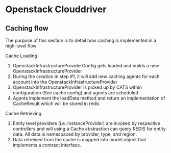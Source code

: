 # Openstack Clouddriver

## Caching flow
The purpose of this section is to detail how caching is implemented in a high-level flow

Cache Loading
1. OpenstackInfrastructureProviderConfig gets loaded and builds a new OpenstackInfrastructureProvider
2. During the creation in step #1, it will add new caching agents for each account into the OpenstackInfrastructureProvider
3. OpenstackInfrastructureProvider is picked up by CATS within configuration (See cache config) and agents are scheduled
4. Agents implement the loadData method and return an implementation of CacheResult which will be stored in redis

Cache Retrieving
1. Entity level providers (i.e. InstanceProvider) are invoked by respective controllers and will using a Cache abstraction
can query REDIS for entity data. All data is namespaced by provider, type, and region.
2. Data retreived from the cache is mapped into model object that implements a contract interface.


